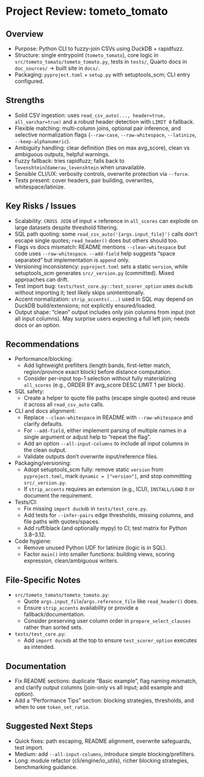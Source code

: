 # Project Review: tometo_tomato

## Overview
- Purpose: Python CLI to fuzzy-join CSVs using DuckDB + rapidfuzz.
- Structure: single entrypoint (`tometo_tomato`), core logic in `src/tometo_tomato/tometo_tomato.py`, tests in `tests/`, Quarto docs in `doc_sources/` → built site in `docs/`.
- Packaging: `pyproject.toml` + `setup.py` with setuptools_scm; CLI entry configured.

## Strengths
- Solid CSV ingestion: uses `read_csv_auto(..., header=true, all_varchar=true)` and a robust header detection with `LIMIT 0` fallback.
- Flexible matching: multi-column joins, optional pair inference, and selective normalization flags (`--raw-case`, `--raw-whitespace`, `--latinize`, `--keep-alphanumeric`).
- Ambiguity handling: clear definition (ties on max avg_score), clean vs ambiguous outputs, helpful warnings.
- Fuzzy fallback: tries rapidfuzz; falls back to `levenshtein`/`damerau_levenshtein` when unavailable.
- Sensible CLI/UX: verbosity controls, overwrite protection via `--force`.
- Tests present: cover headers, pair building, overwrites, whitespace/latinize.

## Key Risks / Issues
- Scalability: `CROSS JOIN` of input × reference in `all_scores` can explode on large datasets despite threshold filtering.
- SQL path quoting: some `read_csv_auto('{args.input_file}')` calls don’t escape single quotes; `read_header()` does but others should too.
- Flags vs docs mismatch: README mentions `--clean-whitespace` but code uses `--raw-whitespace`. `--add-field` help suggests “space separated” but implementation is `append` only.
- Versioning inconsistency: `pyproject.toml` sets a static `version`, while setuptools_scm generates `src/_version.py` (committed). Mixed approaches can drift.
- Test import bug: `tests/test_core.py::test_scorer_option` uses `duckdb` without importing it; test likely skips unintentionally.
- Accent normalization: `strip_accents(...)` used in SQL may depend on DuckDB build/extensions; not explicitly ensured/loaded.
- Output shape: “clean” output includes only join columns from input (not all input columns). May surprise users expecting a full left join; needs docs or an option.

## Recommendations
- Performance/blocking:
  - Add lightweight prefilters (length bands, first-letter match, region/province exact block) before distance computation.
  - Consider per-input top-1 selection without fully materializing `all_scores` (e.g., ORDER BY avg_score DESC LIMIT 1 per block).
- SQL safety:
  - Create a helper to quote file paths (escape single quotes) and reuse it across all `read_csv_auto` calls.
- CLI and docs alignment:
  - Replace `--clean-whitespace` in README with `--raw-whitespace` and clarify defaults.
  - For `--add-field`, either implement parsing of multiple names in a single argument or adjust help to “repeat the flag”.
  - Add an option `--all-input-columns` to include all input columns in the clean output.
  - Validate outputs don’t overwrite input/reference files.
- Packaging/versioning:
  - Adopt setuptools_scm fully: remove static `version` from `pyproject.toml`, mark `dynamic = ["version"]`, and stop committing `src/_version.py`.
  - If `strip_accents` requires an extension (e.g., ICU), `INSTALL/LOAD` it or document the requirement.
- Tests/CI:
  - Fix missing `import duckdb` in `tests/test_core.py`.
  - Add tests for `--infer-pairs` edge thresholds, missing columns, and file paths with quotes/spaces.
  - Add ruff/black (and optionally mypy) to CI; test matrix for Python 3.8–3.12.
- Code hygiene:
  - Remove unused Python UDF for latinize (logic is in SQL).
  - Factor `main()` into smaller functions: building views, scoring expression, clean/ambiguous writers.

## File-Specific Notes
- `src/tometo_tomato/tometo_tomato.py`:
  - Quote `args.input_file`/`args.reference_file` like `read_header()` does.
  - Ensure `strip_accents` availability or provide a fallback/documentation.
  - Consider preserving user column order in `prepare_select_clauses` rather than sorted sets.
- `tests/test_core.py`:
  - Add `import duckdb` at the top to ensure `test_scorer_option` executes as intended.

## Documentation
- Fix README sections: duplicate “Basic example”, flag naming mismatch, and clarify output columns (join-only vs all input; add example and option).
- Add a “Performance Tips” section: blocking strategies, thresholds, and when to use `token_set_ratio`.

## Suggested Next Steps
- Quick fixes: path escaping, README alignment, overwrite safeguards, test import.
- Medium: add `--all-input-columns`, introduce simple blocking/prefilters.
- Long: module refactor (cli/engine/io_utils), richer blocking strategies, benchmarking guidance.

